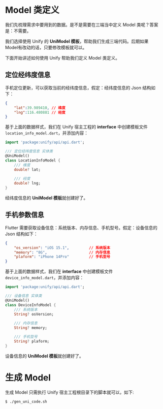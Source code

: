 # Model 类定义
我们先梳理需求中要用到的数据。是不是需要在三端当中定义 Model 类呢？答案是：不需要。

我们选择使用 Unify 的 **UniModel 模板**，帮助我们生成三端代码。后期如果Model有改动的话，只要修改模板就可以。

下面开始讲述如何使用 Unify 帮助我们定义 Model 类定义。

## 定位经纬度信息
手机定位更新，可以获取当前的经纬度信息，假定：经纬度信息的 Json 结构如下：

```json
{
    "lat":39.989410, // 维度
    "lng":116.480881 // 经度
}
```
基于上面的数据样式，我们在 Unify 宿主工程的 **interface** 中创建模板文件`location_info_model.dart`，并添加内容：

```dart
import 'package:unify/api/api.dart';

/// 定位经纬度信息 实体类
@UniModel()
class LocationInfoModel {
    /// 维度
    double? lat;
    
    /// 经度
    double? lng;
}
```
经纬度信息的 **UniModel 模板**就创建好了。

## 手机参数信息
Flutter 需要获取设备信息：系统版本、内存信息、手机型号。假定：设备信息的 Json 结构如下：

```json
{
    "os_version": "iOS 15.1",         // 系统版本
    "memory": "8G",                   // 内存信息
    "plaform": "iPhone 14Pro"         // 手机型号
}
```
基于上面的数据样式，我们在 **interface** 中创建模板文件`device_info_model.dart`，并添加内容：

```dart
import 'package:unify/api/api.dart';

/// 设备信息 实体类
@UniModel()
class DeviceInfoModel {
    /// 系统版本
    String? osVersion;
    
    /// 内存信息
    String? memory;

    /// 手机型号
    String? plaform;
}
```
设备信息的 **UniModel 模板**就创建好了。

# 生成 Model
生成 Model 只需执行 Unify 宿主工程根目录下的脚本就可以，如下:

```shell
$ ./gen_uni_code.sh
```